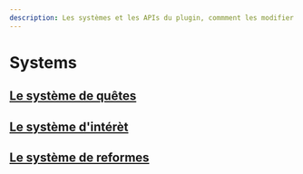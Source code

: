 ```yaml
---
description: Les systèmes et les APIs du plugin, commment les modifier et les utiliser
---
```


# Systems

## [Le système de quêtes](quests.md)
## [Le système d'intérèt](interests.md)
## [Le système de reformes](perks.md)
